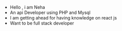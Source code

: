 - Hello , i am Neha 
- An api Developer using PHP and Mysql
- I am getting ahead for having knowledge on react js 
- Want to be full stack developer

<!---
Nehakumari33/Nehakumari33 is a ✨ special ✨ repository because its `README.md` (this file) appears on your GitHub profile.
You can click the Preview link to take a look at your changes.
--->
